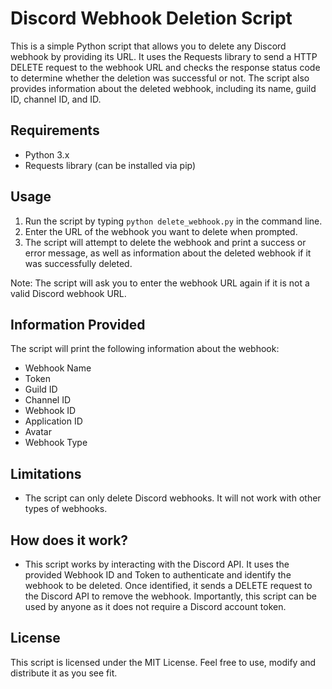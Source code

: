 # Discord Webhook Deletion Script

This is a simple Python script that allows you to delete any Discord webhook by providing its URL. It uses the Requests library to send a HTTP DELETE request to the webhook URL and checks the response status code to determine whether the deletion was successful or not. The script also provides information about the deleted webhook, including its name, guild ID, channel ID, and ID.

## Requirements

- Python 3.x
- Requests library (can be installed via pip)

## Usage

1. Run the script by typing `python delete_webhook.py` in the command line.
2. Enter the URL of the webhook you want to delete when prompted.
3. The script will attempt to delete the webhook and print a success or error message, as well as information about the deleted webhook if it was successfully deleted.

Note: The script will ask you to enter the webhook URL again if it is not a valid Discord webhook URL.

## Information Provided

The script will print the following information about the webhook:

- Webhook Name
- Token
- Guild ID
- Channel ID
- Webhook ID
- Application ID
- Avatar
- Webhook Type


## Limitations

- The script can only delete Discord webhooks. It will not work with other types of webhooks.

## How does it work?

- This script works by interacting with the Discord API. It uses the provided Webhook ID and Token to authenticate and identify the webhook to be deleted. Once identified, it sends a DELETE request to the Discord API to remove the webhook. Importantly, this script can be used by anyone as it does not require a Discord account token.


## License

This script is licensed under the MIT License. Feel free to use, modify and distribute it as you see fit.
